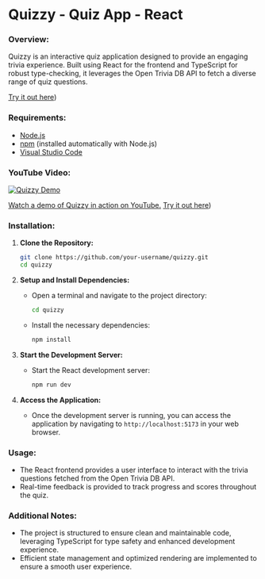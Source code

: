 # Quizzy - Quiz App - React

### Overview:
Quizzy is an interactive quiz application designed to provide an engaging trivia experience. Built using React for the frontend and TypeScript for robust type-checking, it leverages the Open Trivia DB API to fetch a diverse range of quiz questions.

[Try it out here](https://quizzybyakhil.netlify.app/))

### Requirements:
- [Node.js](https://nodejs.org/)
- [npm](https://www.npmjs.com/) (installed automatically with Node.js)
- [Visual Studio Code](https://code.visualstudio.com/)

### YouTube Video:
[![Quizzy Demo](https://i.imgur.com/5iAD2Q8.png)](https://www.youtube.com/watch?v=ZtKz_9sDDY0)

[Watch a demo of Quizzy in action on YouTube.](https://www.youtube.com/watch?v=ZtKz_9sDDY0)
[Try it out here](https://quizzybyakhil.netlify.app/))
### Installation:

1. **Clone the Repository:**
    ```bash
    git clone https://github.com/your-username/quizzy.git
    cd quizzy
    ```

2. **Setup and Install Dependencies:**
    - Open a terminal and navigate to the project directory:
        ```bash
        cd quizzy
        ```
    - Install the necessary dependencies:
        ```bash
        npm install
        ```

3. **Start the Development Server:**
    - Start the React development server:
        ```bash
        npm run dev
        ```

4. **Access the Application:**
    - Once the development server is running, you can access the application by navigating to `http://localhost:5173` in your web browser.

### Usage:
- The React frontend provides a user interface to interact with the trivia questions fetched from the Open Trivia DB API.
- Real-time feedback is provided to track progress and scores throughout the quiz.

### Additional Notes:
- The project is structured to ensure clean and maintainable code, leveraging TypeScript for type safety and enhanced development experience.
- Efficient state management and optimized rendering are implemented to ensure a smooth user experience.

